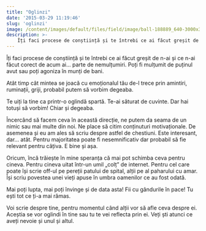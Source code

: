 ```yaml
---
title: "Oglinzi"
date: '2015-03-29 11:19:46'
slug: 'oglinzi'
image: /content/images/default/files/field/image/ball-188889_640-3000x3000_0.jpg
description: >-
    Îți faci procese de conștiință și te întrebi ce ai făcut greșit de n-ai și ce n-ai făcut corect de acum ai... parte de nemulțumiri. Poți fi mulțumit de puținul avut sau poți agoniza în munți de bani.
---
```

<div class="kg-card-markdown"><p>Îți faci procese de conștiință și te întrebi ce ai făcut greșit de n-ai și ce n-ai făcut corect de acum ai... parte de nemulțumiri. Poți fi mulțumit de puținul avut sau poți agoniza în munți de bani.</p>
<p>Atât timp cât mintea se joacă cu emoționalul tău de-l trece prin amintiri, ruminații, griji, probabil putem să vorbim degeaba.</p>
<p>Te uiți la tine ca printr-o oglindă spartă. Te-ai săturat de cuvinte. Dar hai totuși să vorbim! Chiar și degeaba.</p>
<p>Încercând să facem ceva în această direcție, ne putem da seama de un nimic sau mai multe din noi. Ne place să citim conținuturi motivaționale. De asemenea și eu am ales să scriu despre astfel de chestiuni. Este interesant, dar... atât. Pentru majoritatea poate fi nesemnificativ dar probabil să fie relevant pentru câțiva. E bine și așa.</p>
<p>Oricum, încă trăiește în mine speranța că mai pot schimba ceva pentru cineva. Pentru cineva uitat într-un umil „colț” de internet. Pentru cel care poate își scrie off-ul pe pereții patului de spital, alții pe al paharului cu amar. Își scriu povestea unei vieți apuse în umbra oamenilor ce au fost odată.</p>
<p>Mai poți lupta, mai poți învinge și de data asta! Fii cu gândurile în pace! Tu ești tot ce ți-a mai rămas.</p>
<p>Voi scrie despre tine, pentru momentul când alții vor să afle ceva despre ei. Aceștia se vor oglindi în tine sau tu te vei reflecta prin ei. Veți ști atunci ce aveți nevoie și unul și altul.</p>
<p> </p>
</div>
    